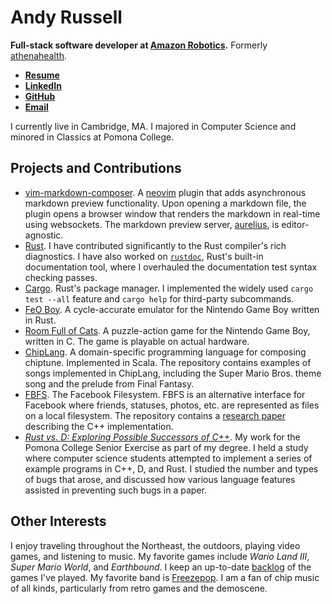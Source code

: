# Andy Russell

**Full-stack software developer at [Amazon Robotics].** Formerly [athenahealth].

- **[Resume]**
- **[LinkedIn]**
- **[GitHub]**
- **[Email]**

I currently live in Cambridge, MA. I majored in Computer Science and minored in
Classics at Pomona College.

## Projects and Contributions

- [vim-markdown-composer](https://github.com/euclio/vim-markdown-composer).
  A [neovim](neovim.io) plugin that adds asynchronous markdown preview
  functionality. Upon opening a markdown file, the plugin opens a browser window
  that renders the markdown in real-time using websockets. The markdown preview
  server, [aurelius](https://github.com/euclio/aurelius), is editor-agnostic.
- [Rust](https://rust-lang.org). I have contributed significantly to the Rust
  compiler's rich diagnostics. I have also worked on
  [`rustdoc`](https://doc.rust-lang.org/rustdoc/what-is-rustdoc.html), Rust's
  built-in documentation tool, where I overhauled the documentation test syntax
  checking passes.
- [Cargo](https://doc.rust-lang.org/cargo). Rust's package manager. I
  implemented the widely used `cargo test --all` feature and `cargo help` for
  third-party subcommands.
- [FeO Boy](https://github.com/fishberg/feo-boy). A cycle-accurate emulator
  for the Nintendo Game Boy written in Rust.
- [Room Full of Cats](https://github.com/gamefolk/room-full-of-cats). A
  puzzle-action game for the Nintendo Game Boy, written in C. The game is
  playable on actual hardware.
- [ChipLang](https://github.com/euclio/chip-lang). A domain-specific
  programming language for composing chiptune. Implemented in Scala. The
  repository contains examples of songs implemented in ChipLang, including the
  Super Mario Bros. theme song and the prelude from Final Fantasy.
- [FBFS](https://github.com/euclio/fbfs). The Facebook Filesystem. FBFS is
  an alternative interface for Facebook where friends, statuses, photos, etc.
  are represented as files on a local filesystem. The repository contains a
  [research
  paper](https://github.com/euclio/fbfs/blob/master/paper/final_paper.pdf)
  describing the C++ implementation.
- [_Rust vs. D: Exploring Possible Successors of
  C++_](https://github.com/euclio/senior-project). My work for the Pomona
  College Senior Exercise as part of my degree. I held a study where computer
  science students attempted to implement a series of example programs in C++,
  D, and Rust. I studied the number and types of bugs that arose, and discussed
  how various language features assisted in preventing such bugs in a paper.

## Other Interests

I enjoy traveling throughout the Northeast, the outdoors, playing video games,
and listening to music. My favorite games include *Wario Land III*, *Super Mario
World*, and *Earthbound*. I keep an up-to-date
[backlog](https://backloggery.com/euclio) of the games I've played. My favorite
band is [Freezepop](http://freezepop.net). I am a fan of chip music of all
kinds, particularly from retro games and the demoscene.

[Amazon Robotics]: https://www.amazonrobotics.com
[athenahealth]: https://www.athenahealth.com/
[Resume]: https://github.com/euclio/resume/blob/gh-pages/resume.pdf?raw=true
[LinkedIn]: https://www.linkedin.com/in/arussell123/
[GitHub]: https://github.com/euclio/
[Email]: mailto:andy%20AT%20acrussell%20DOT%20com
[backlog]: https://backloggery.com/euclio

